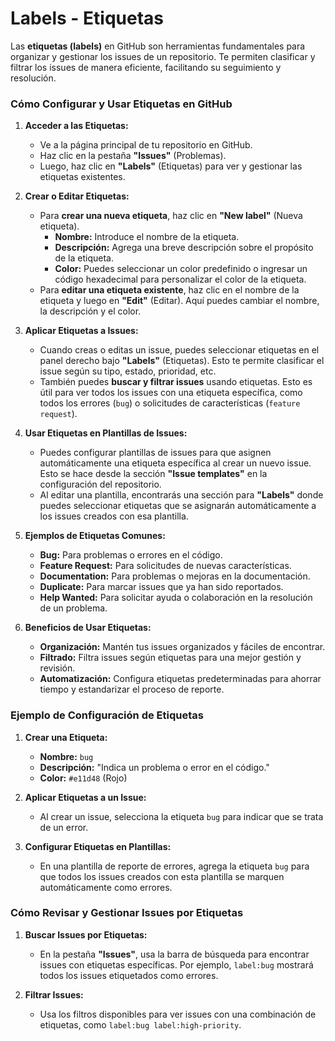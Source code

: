 # Labels - Etiquetas

Las **etiquetas (labels)** en GitHub son herramientas fundamentales para organizar y gestionar los issues de un repositorio. Te permiten clasificar y filtrar los issues de manera eficiente, facilitando su seguimiento y resolución.

### Cómo Configurar y Usar Etiquetas en GitHub

1. **Acceder a las Etiquetas:**
   - Ve a la página principal de tu repositorio en GitHub.
   - Haz clic en la pestaña **"Issues"** (Problemas).
   - Luego, haz clic en **"Labels"** (Etiquetas) para ver y gestionar las etiquetas existentes.

2. **Crear o Editar Etiquetas:**
   - Para **crear una nueva etiqueta**, haz clic en **"New label"** (Nueva etiqueta).
     - **Nombre:** Introduce el nombre de la etiqueta.
     - **Descripción:** Agrega una breve descripción sobre el propósito de la etiqueta.
     - **Color:** Puedes seleccionar un color predefinido o ingresar un código hexadecimal para personalizar el color de la etiqueta.
   - Para **editar una etiqueta existente**, haz clic en el nombre de la etiqueta y luego en **"Edit"** (Editar). Aquí puedes cambiar el nombre, la descripción y el color.

3. **Aplicar Etiquetas a Issues:**
   - Cuando creas o editas un issue, puedes seleccionar etiquetas en el panel derecho bajo **"Labels"** (Etiquetas). Esto te permite clasificar el issue según su tipo, estado, prioridad, etc.
   - También puedes **buscar y filtrar issues** usando etiquetas. Esto es útil para ver todos los issues con una etiqueta específica, como todos los errores (`bug`) o solicitudes de características (`feature request`).

4. **Usar Etiquetas en Plantillas de Issues:**
   - Puedes configurar plantillas de issues para que asignen automáticamente una etiqueta específica al crear un nuevo issue. Esto se hace desde la sección **"Issue templates"** en la configuración del repositorio.
   - Al editar una plantilla, encontrarás una sección para **"Labels"** donde puedes seleccionar etiquetas que se asignarán automáticamente a los issues creados con esa plantilla.

5. **Ejemplos de Etiquetas Comunes:**
   - **Bug:** Para problemas o errores en el código.
   - **Feature Request:** Para solicitudes de nuevas características.
   - **Documentation:** Para problemas o mejoras en la documentación.
   - **Duplicate:** Para marcar issues que ya han sido reportados.
   - **Help Wanted:** Para solicitar ayuda o colaboración en la resolución de un problema.

6. **Beneficios de Usar Etiquetas:**
   - **Organización:** Mantén tus issues organizados y fáciles de encontrar.
   - **Filtrado:** Filtra issues según etiquetas para una mejor gestión y revisión.
   - **Automatización:** Configura etiquetas predeterminadas para ahorrar tiempo y estandarizar el proceso de reporte.

### Ejemplo de Configuración de Etiquetas

1. **Crear una Etiqueta:**
   - **Nombre:** `bug`
   - **Descripción:** "Indica un problema o error en el código."
   - **Color:** `#e11d48` (Rojo)

2. **Aplicar Etiquetas a un Issue:**
   - Al crear un issue, selecciona la etiqueta `bug` para indicar que se trata de un error.

3. **Configurar Etiquetas en Plantillas:**
   - En una plantilla de reporte de errores, agrega la etiqueta `bug` para que todos los issues creados con esta plantilla se marquen automáticamente como errores.

### Cómo Revisar y Gestionar Issues por Etiquetas

1. **Buscar Issues por Etiquetas:**
   - En la pestaña **"Issues"**, usa la barra de búsqueda para encontrar issues con etiquetas específicas. Por ejemplo, `label:bug` mostrará todos los issues etiquetados como errores.

2. **Filtrar Issues:**
   - Usa los filtros disponibles para ver issues con una combinación de etiquetas, como `label:bug label:high-priority`.